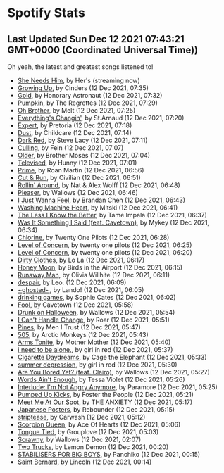 
# Spotify Stats
## Last Updated Sun Dec 12 2021 07:43:21 GMT+0000 (Coordinated Universal Time))

Oh yeah, the latest and greatest songs listened to!

- [She Needs Him](https://www.last.fm/music/Her%27s/_/She+Needs+Him), by Her's (streaming now)
- [Growing Up](https://www.last.fm/music/Cinders/_/Growing+Up), by Cinders (12 Dec 2021, 07:35)
- [Gold](https://www.last.fm/music/Honorary+Astronaut/_/Gold), by Honorary Astronaut (12 Dec 2021, 07:32)
- [Pumpkin](https://www.last.fm/music/The+Regrettes/_/Pumpkin), by The Regrettes (12 Dec 2021, 07:29)
- [Oh Brother](https://www.last.fm/music/Melt/_/Oh+Brother), by Melt (12 Dec 2021, 07:25)
- [Everything's Changin'](https://www.last.fm/music/St.Arnaud/_/Everything%27s+Changin%27), by St.Arnaud (12 Dec 2021, 07:20)
- [Expert](https://www.last.fm/music/Pretoria/_/Expert), by Pretoria (12 Dec 2021, 07:18)
- [Dust](https://www.last.fm/music/Childcare/_/Dust), by Childcare (12 Dec 2021, 07:14)
- [Dark Red](https://www.last.fm/music/Steve+Lacy/_/Dark+Red), by Steve Lacy (12 Dec 2021, 07:11)
- [Culling](https://www.last.fm/music/Fein/_/Culling), by Fein (12 Dec 2021, 07:07)
- [Older](https://www.last.fm/music/Brother+Moses/_/Older), by Brother Moses (12 Dec 2021, 07:04)
- [Televised](https://www.last.fm/music/Hunny/_/Televised), by Hunny (12 Dec 2021, 07:01)
- [Prime](https://www.last.fm/music/Roan+Martin/_/Prime), by Roan Martin (12 Dec 2021, 06:56)
- [Cut & Run](https://www.last.fm/music/Civilian/_/Cut+&+Run), by Civilian (12 Dec 2021, 06:51)
- [Rollin' Around](https://www.last.fm/music/Nat+&+Alex+Wolff/_/Rollin%27+Around), by Nat & Alex Wolff (12 Dec 2021, 06:48)
- [Pleaser](https://www.last.fm/music/Wallows/_/Pleaser), by Wallows (12 Dec 2021, 06:46)
- [I Just Wanna Feel](https://www.last.fm/music/Brandan+Chen/_/I+Just+Wanna+Feel), by Brandan Chen (12 Dec 2021, 06:43)
- [Washing Machine Heart](https://www.last.fm/music/Mitski/_/Washing+Machine+Heart), by Mitski (12 Dec 2021, 06:41)
- [The Less I Know the Better](https://www.last.fm/music/Tame+Impala/_/The+Less+I+Know+the+Better), by Tame Impala (12 Dec 2021, 06:37)
- [Was It Something I Said (feat. Cavetown)](https://www.last.fm/music/Mykey/_/Was+It+Something+I+Said+(feat.+Cavetown)), by Mykey (12 Dec 2021, 06:34)
- [Chlorine](https://www.last.fm/music/Twenty+One+Pilots/_/Chlorine), by Twenty One Pilots (12 Dec 2021, 06:28)
- [Level of Concern](https://www.last.fm/music/twenty+one+pilots/_/Level+of+Concern), by twenty one pilots (12 Dec 2021, 06:25)
- [Level of Concern](https://www.last.fm/music/twenty+one+pilots/_/Level+of+Concern), by twenty one pilots (12 Dec 2021, 06:20)
- [Dirty Clothes](https://www.last.fm/music/Lo+La/_/Dirty+Clothes), by Lo La (12 Dec 2021, 06:17)
- [Honey Moon](https://www.last.fm/music/Birds+in+the+Airport/_/Honey+Moon), by Birds in the Airport (12 Dec 2021, 06:15)
- [Runaway Man](https://www.last.fm/music/Olivia+Willhite/_/Runaway+Man), by Olivia Willhite (12 Dec 2021, 06:11)
- [despair](https://www.last.fm/music/Leo./_/despair), by Leo. (12 Dec 2021, 06:09)
- [~ghosted~](https://www.last.fm/music/Lando!/_/~ghosted~), by Lando! (12 Dec 2021, 06:05)
- [drinking games](https://www.last.fm/music/Sophie+Cates/_/drinking+games), by Sophie Cates (12 Dec 2021, 06:02)
- [Fool](https://www.last.fm/music/Cavetown/_/Fool), by Cavetown (12 Dec 2021, 05:58)
- [Drunk on Halloween](https://www.last.fm/music/Wallows/_/Drunk+on+Halloween), by Wallows (12 Dec 2021, 05:54)
- [I Can't Handle Change](https://www.last.fm/music/Roar/_/I+Can%27t+Handle+Change), by Roar (12 Dec 2021, 05:51)
- [Pines](https://www.last.fm/music/Men+I+Trust/_/Pines), by Men I Trust (12 Dec 2021, 05:47)
- [505](https://www.last.fm/music/Arctic+Monkeys/_/505), by Arctic Monkeys (12 Dec 2021, 05:43)
- [Arms Tonite](https://www.last.fm/music/Mother+Mother/_/Arms+Tonite), by Mother Mother (12 Dec 2021, 05:40)
- [i need to be alone.](https://www.last.fm/music/girl+in+red/_/i+need+to+be+alone.), by girl in red (12 Dec 2021, 05:37)
- [Cigarette Daydreams](https://www.last.fm/music/Cage+the+Elephant/_/Cigarette+Daydreams), by Cage the Elephant (12 Dec 2021, 05:33)
- [summer depression](https://www.last.fm/music/girl+in+red/_/summer+depression), by girl in red (12 Dec 2021, 05:30)
- [Are You Bored Yet? (feat. Clairo)](https://www.last.fm/music/Wallows/_/Are+You+Bored+Yet%3F+(feat.+Clairo)), by Wallows (12 Dec 2021, 05:27)
- [Words Ain't Enough](https://www.last.fm/music/Tessa+Violet/_/Words+Ain%27t+Enough), by Tessa Violet (12 Dec 2021, 05:26)
- [Interlude: I'm Not Angry Anymore](https://www.last.fm/music/Paramore/_/Interlude:+I%27m+Not+Angry+Anymore), by Paramore (12 Dec 2021, 05:25)
- [Pumped Up Kicks](https://www.last.fm/music/Foster+the+People/_/Pumped+Up+Kicks), by Foster the People (12 Dec 2021, 05:21)
- [Meet Me At Our Spot](https://www.last.fm/music/THE+ANXIETY/_/Meet+Me+At+Our+Spot), by THE ANXIETY (12 Dec 2021, 05:17)
- [Japanese Posters](https://www.last.fm/music/Rebounder/_/Japanese+Posters), by Rebounder (12 Dec 2021, 05:15)
- [striptease](https://www.last.fm/music/Carwash/_/striptease), by Carwash (12 Dec 2021, 05:12)
- [Scorpion Queen](https://www.last.fm/music/Ace+Of+Hearts/_/Scorpion+Queen), by Ace Of Hearts (12 Dec 2021, 05:06)
- [Tongue Tied](https://www.last.fm/music/Grouplove/_/Tongue+Tied), by Grouplove (12 Dec 2021, 05:03)
- [Scrawny](https://www.last.fm/music/Wallows/_/Scrawny), by Wallows (12 Dec 2021, 02:07)
- [Two Trucks](https://www.last.fm/music/Lemon+Demon/_/Two+Trucks), by Lemon Demon (12 Dec 2021, 00:20)
- [STABILISERS FOR BIG BOYS](https://www.last.fm/music/Panchiko/_/STABILISERS+FOR+BIG+BOYS), by Panchiko (12 Dec 2021, 00:15)
- [Saint Bernard](https://www.last.fm/music/Lincoln/_/Saint+Bernard), by Lincoln (12 Dec 2021, 00:14)
